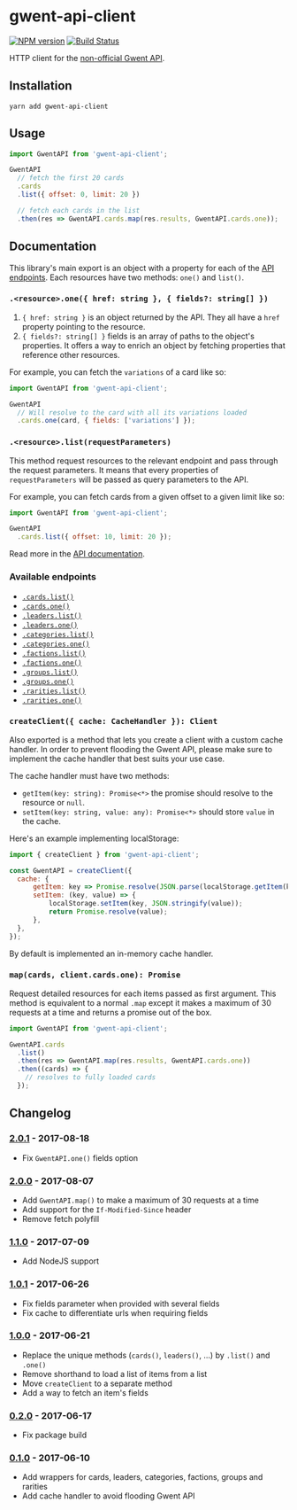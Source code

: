 # gwent-api-client

[![NPM version](https://badge.fury.io/js/gwent-api-client.svg)](http://badge.fury.io/js/gwent-api-client)
[![Build Status](https://travis-ci.org/Zhouzi/gwent-api-client.svg?branch=master)](https://travis-ci.org/zhouzi/gwent-api-client)

HTTP client for the [non-official Gwent API](https://gwentapi.com/).

## Installation

```
yarn add gwent-api-client
```

## Usage

```js
import GwentAPI from 'gwent-api-client';

GwentAPI
  // fetch the first 20 cards
  .cards
  .list({ offset: 0, limit: 20 })

  // fetch each cards in the list
  .then(res => GwentAPI.cards.map(res.results, GwentAPI.cards.one));
```

## Documentation

This library's main export is an object with a property for each of the [API endpoints](https://gwentapi.com/swagger/index.html).
Each resources have two methods: `one()` and `list()`.

### `.<resource>.one({ href: string }, { fields?: string[] })`

1. `{ href: string }` is an object returned by the API. They all have a `href` property pointing to the resource.
2. `{ fields?: string[] }` fields is an array of paths to the object's properties. It offers a way to enrich an object by fetching properties that reference other resources.

For example, you can fetch the `variations` of a card like so:

```js
import GwentAPI from 'gwent-api-client';

GwentAPI
  // Will resolve to the card with all its variations loaded
  .cards.one(card, { fields: ['variations'] });
```

### `.<resource>.list(requestParameters)`

This method request resources to the relevant endpoint and pass through the request parameters.
It means that every properties of `requestParameters` will be passed as query parameters to the API.

For example, you can fetch cards from a given offset to a given limit like so:

```js
import GwentAPI from 'gwent-api-client';

GwentAPI
  .cards.list({ offset: 10, limit: 20 });
```

Read more in the [API documentation](https://gwentapi.com/swagger/index.html).

### Available endpoints

* [`.cards.list()`](https://gwentapi.com/swagger/index.html#operation--v0-cards-get)
* [`.cards.one()`](https://gwentapi.com/swagger/index.html#operation--v0-cards--cardID--get)
* [`.leaders.list()`](https://gwentapi.com/swagger/index.html#operation--v0-cards-leaders-get)
* [`.leaders.one()`](https://gwentapi.com/swagger/index.html#operation--v0-cards--cardID--get)
* [`.categories.list()`](https://gwentapi.com/swagger/index.html#operation--v0-categories-get)
* [`.categories.one()`](https://gwentapi.com/swagger/index.html#operation--v0-categories--categoryID--get)
* [`.factions.list()`](https://gwentapi.com/swagger/index.html#operation--v0-factions-get)
* [`.factions.one()`](https://gwentapi.com/swagger/index.html#operation--v0-factions--factionID--get)
* [`.groups.list()`](https://gwentapi.com/swagger/index.html#operation--v0-groups-get)
* [`.groups.one()`](https://gwentapi.com/swagger/index.html#operation--v0-groups--groupID--get)
* [`.rarities.list()`](https://gwentapi.com/swagger/index.html#operation--v0-rarities-get)
* [`.rarities.one()`](https://gwentapi.com/swagger/index.html#operation--v0-rarities--rarityID--get)

### `createClient({ cache: CacheHandler }): Client`

Also exported is a method that lets you create a client with a custom cache handler.
In order to prevent flooding the Gwent API, please make sure to implement the cache handler that best suits your use case.

The cache handler must have two methods:

* `getItem(key: string): Promise<*>` the promise should resolve to the resource or `null`.
* `setItem(key: string, value: any): Promise<*>` should store `value` in the cache.

Here's an example implementing localStorage:

```js
import { createClient } from 'gwent-api-client';

const GwentAPI = createClient({
  cache: {
      getItem: key => Promise.resolve(JSON.parse(localStorage.getItem(key))),
      setItem: (key, value) => {
          localStorage.setItem(key, JSON.stringify(value));
          return Promise.resolve(value);
      },
  },
});
```

By default is implemented an in-memory cache handler.

### `map(cards, client.cards.one): Promise`

Request detailed resources for each items passed as first argument.
This method is equivalent to a normal `.map` except it makes a maximum of 30 requests at a time and returns a promise out of the box.

```js
import GwentAPI from 'gwent-api-client';

GwentAPI.cards
  .list()
  .then(res => GwentAPI.map(res.results, GwentAPI.cards.one))
  .then((cards) => {
    // resolves to fully loaded cards
  });
```

## Changelog

### [2.0.1](https://github.com/Zhouzi/gwent-api-client/compare/2.0.0...2.0.1) - 2017-08-18

- Fix `GwentAPI.one()` fields option

### [2.0.0](https://github.com/Zhouzi/gwent-api-client/compare/1.1.1...2.0.0) - 2017-08-07

- Add `GwentAPI.map()` to make a maximum of 30 requests at a time
- Add support for the `If-Modified-Since` header
- Remove fetch polyfill

### [1.1.0](https://github.com/Zhouzi/gwent-api-client/compare/1.0.1...1.1.1) - 2017-07-09

- Add NodeJS support

### [1.0.1](https://github.com/Zhouzi/gwent-api-client/compare/1.0.0...1.0.1) - 2017-06-26

- Fix fields parameter when provided with several fields
- Fix cache to differentiate urls when requiring fields

### [1.0.0](https://github.com/Zhouzi/gwent-api-client/compare/0.2.0...1.0.0) - 2017-06-21

- Replace the unique methods (`cards()`, `leaders()`, ...) by `.list()` and `.one()`
- Remove shorthand to load a list of items from a list
- Move `createClient` to a separate method
- Add a way to fetch an item's fields

### [0.2.0](https://github.com/Zhouzi/gwent-api-client/compare/0.1.0...0.2.0) - 2017-06-17

- Fix package build

### [0.1.0](https://github.com/Zhouzi/gwent-api-client/compare/...0.1.0) - 2017-06-10

- Add wrappers for cards, leaders, categories, factions, groups and rarities
- Add cache handler to avoid flooding Gwent API
